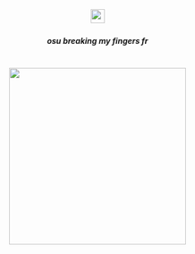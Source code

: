 <div align="center">
  <img height="25" src="https://pix.crd.co/assets/images/gallery22/00a303a1_original.png?v=52ef41fa"  />
</div>

###

<h5 align="center">osu breaking my fingers fr</h5>

###

<br clear="both">

<div align="center">
  <img height="316" src="https://media.discordapp.net/attachments/1180488050787233845/1221523541862908154/download_-_2024-03-24T181638.069-removebg-preview.png?ex=6612e373&is=66006e73&hm=ad279cedb6aac85b2792472a15c8c22d5867f9d3a29be9627b45d81432031942&=&format=webp&quality=lossless"  />
</div>

###

<div align="center">
  <img height="16" src="https://pix.crd.co/assets/images/gallery22/fb1d9823_original.gif?v=52ef41fa"  />
</div>

###
